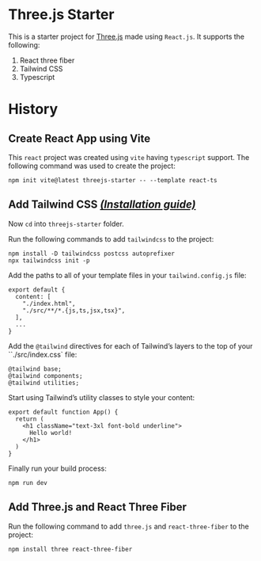 # Three.js Starter

This is a starter project for [Three.js](https://threejs.org/) made using `React.js`. It supports the following:

1. React three fiber
2. Tailwind CSS 
3. Typescript


# History

## Create React App using Vite

This `react` project was created using `vite` having `typescript` support. The following command was used to create the project:

```
npm init vite@latest threejs-starter -- --template react-ts
```

## Add Tailwind CSS [*(Installation guide)*](https://tailwindcss.com/docs/guides/vite)

Now `cd` into `threejs-starter` folder.

Run the following commands to add `tailwindcss` to the project:

```
npm install -D tailwindcss postcss autoprefixer
npx tailwindcss init -p
```

Add the paths to all of your template files in your `tailwind.config.js` file:

```
export default {
  content: [
    "./index.html",
    "./src/**/*.{js,ts,jsx,tsx}",
  ],
  ...
}
```

Add the `@tailwind` directives for each of Tailwind’s layers to the top of your ``./src/index.css` file:

```
@tailwind base;
@tailwind components;
@tailwind utilities;
```

Start using Tailwind’s utility classes to style your content:

```
export default function App() {
  return (
    <h1 className="text-3xl font-bold underline">
      Hello world!
    </h1>
  )
}
```

Finally run your build process:

```
npm run dev
```

## Add Three.js and React Three Fiber

Run the following command to add `three.js` and `react-three-fiber` to the project:

```
npm install three react-three-fiber
```

